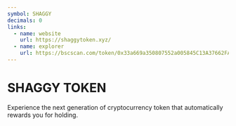 ```yaml
---
symbol: SHAGGY
decimals: 0
links:
  - name: website
    url: https://shaggytoken.xyz/
  - name: explorer
    url: https://bscscan.com/token/0x33a669a350807552a005845C13A37662FAcb041B
---
```


# SHAGGY TOKEN

Experience the next generation of cryptocurrency token that automatically rewards you for holding.
